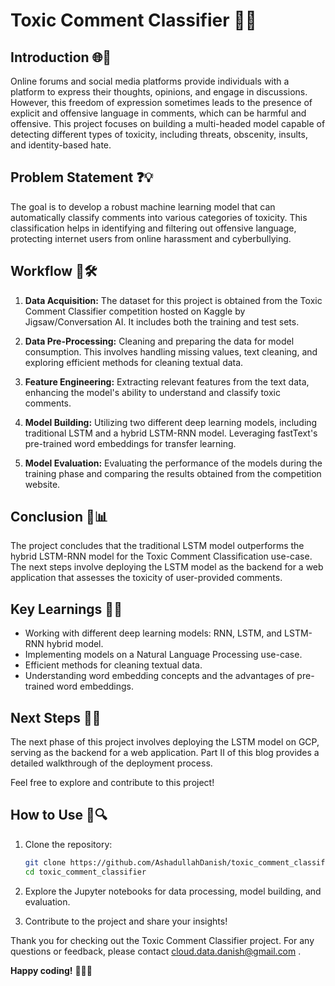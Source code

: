 # Toxic Comment Classifier 💬🤖

## Introduction 🌐📢

Online forums and social media platforms provide individuals with a platform to express their thoughts, opinions, and engage in discussions. However, this freedom of expression sometimes leads to the presence of explicit and offensive language in comments, which can be harmful and offensive. This project focuses on building a multi-headed model capable of detecting different types of toxicity, including threats, obscenity, insults, and identity-based hate.

## Problem Statement ❓💡

The goal is to develop a robust machine learning model that can automatically classify comments into various categories of toxicity. This classification helps in identifying and filtering out offensive language, protecting internet users from online harassment and cyberbullying.

## Workflow 🔄🛠️

1. **Data Acquisition:** The dataset for this project is obtained from the Toxic Comment Classifier competition hosted on Kaggle by Jigsaw/Conversation AI. It includes both the training and test sets.

2. **Data Pre-Processing:** Cleaning and preparing the data for model consumption. This involves handling missing values, text cleaning, and exploring efficient methods for cleaning textual data.

3. **Feature Engineering:** Extracting relevant features from the text data, enhancing the model's ability to understand and classify toxic comments.

4. **Model Building:** Utilizing two different deep learning models, including traditional LSTM and a hybrid LSTM-RNN model. Leveraging fastText's pre-trained word embeddings for transfer learning.

5. **Model Evaluation:** Evaluating the performance of the models during the training phase and comparing the results obtained from the competition website.

## Conclusion 🏁📊

The project concludes that the traditional LSTM model outperforms the hybrid LSTM-RNN model for the Toxic Comment Classification use-case. The next steps involve deploying the LSTM model as the backend for a web application that assesses the toxicity of user-provided comments.

## Key Learnings 🧠🚀

- Working with different deep learning models: RNN, LSTM, and LSTM-RNN hybrid model.
- Implementing models on a Natural Language Processing use-case.
- Efficient methods for cleaning textual data.
- Understanding word embedding concepts and the advantages of pre-trained word embeddings.

## Next Steps 🚀🔧

The next phase of this project involves deploying the LSTM model on GCP, serving as the backend for a web application. Part II of this blog provides a detailed walkthrough of the deployment process.

Feel free to explore and contribute to this project!

## How to Use 🚀🔍

1. Clone the repository:

   ```bash
   git clone https://github.com/AshadullahDanish/toxic_comment_classifier.git
   cd toxic_comment_classifier
   ```


2. Explore the Jupyter notebooks for data processing, model building, and evaluation.

3. Contribute to the project and share your insights!

Thank you for checking out the Toxic Comment Classifier project. For any questions or feedback, please contact cloud.data.danish@gmail.com .

**Happy coding!** 🚀👩‍💻
